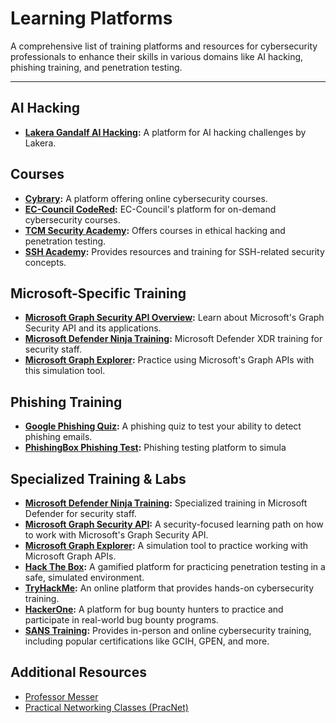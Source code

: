 # Learning Platforms

A comprehensive list of training platforms and resources for cybersecurity professionals to enhance their skills in various domains like AI hacking, phishing training, and penetration testing.

---

## AI Hacking

- **[Lakera Gandalf AI Hacking](https://gandalf.lakera.ai/):** A platform for AI hacking challenges by Lakera.

## Courses

- **[Cybrary](https://www.cybrary.it/):** A platform offering online cybersecurity courses.
- **[EC-Council CodeRed](https://codered.eccouncil.org/):** EC-Council's platform for on-demand cybersecurity courses.
- **[TCM Security Academy](https://academy.tcm-sec.com/):** Offers courses in ethical hacking and penetration testing.
- **[SSH Academy](https://www.ssh.com/academy):** Provides resources and training for SSH-related security concepts.

## Microsoft-Specific Training

- **[Microsoft Graph Security API Overview](https://learn.microsoft.com/en-us/graph/security-concept-overview):** Learn about Microsoft's Graph Security API and its applications.
- **[Microsoft Defender Ninja Training](https://learn.microsoft.com/en-us/microsoft-365/security/defender/microsoft-365-defender-train-security-staff?view=o365-worldwide#microsoft-defender-xdr-ninja-training):** Microsoft Defender XDR training for security staff.
- **[Microsoft Graph Explorer](https://developer.microsoft.com/en-us/graph/graph-explorer):** Practice using Microsoft's Graph APIs with this simulation tool.

## Phishing Training

- **[Google Phishing Quiz](https://phishingquiz.withgoogle.com/):** A phishing quiz to test your ability to detect phishing emails.
- **[PhishingBox Phishing Test](https://www.phishingbox.com/phishing-test):** Phishing testing platform to simula

## Specialized Training & Labs

- **[Microsoft Defender Ninja Training](https://learn.microsoft.com/en-us/microsoft-365/security/defender/microsoft-365-defender-train-security-staff?view=o365-worldwide#microsoft-defender-xdr-ninja-training):** Specialized training in Microsoft Defender for security staff.
- **[Microsoft Graph Security API](https://learn.microsoft.com/en-us/graph/security-concept-overview):** A security-focused learning path on how to work with Microsoft's Graph Security API.
- **[Microsoft Graph Explorer](https://developer.microsoft.com/en-us/graph/graph-explorer):** A simulation tool to practice working with Microsoft Graph APIs.
- **[Hack The Box](https://www.hackthebox.com/):** A gamified platform for practicing penetration testing in a safe, simulated environment.
- **[TryHackMe](https://tryhackme.com/):** An online platform that provides hands-on cybersecurity training.
- **[HackerOne](https://www.hackerone.com/hackers):** A platform for bug bounty hunters to practice and participate in real-world bug bounty programs.
- **[SANS Training](https://www.sans.org/):** Provides in-person and online cybersecurity training, including popular certifications like GCIH, GPEN, and more.

## Additional Resources
- [Professor Messer](https://www.professormesser.com/)
- [Practical Networking Classes (PracNet)](https://classes.pracnet.net/)

